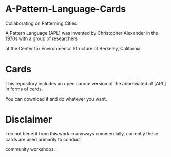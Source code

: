 A-Pattern-Language-Cards
========================

Collaborating on Patterning Cities

A Pattern Language [APL] was invented by Christopher Alexander in the 1970s with a group of researchers 

at the  Center for Environmental Structure of Berkeley, California.

Cards
=====
This repository includes an open source version of the abbreviated of [APL] in forms of cards.

You can download it and do whatever you want.

Disclaimer
====
I do not benefit from this work in anyways commercially, currently these cards are used primarily to conduct

community workshops.
